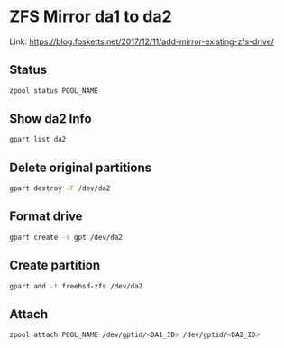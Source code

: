 # ZFS Mirror da1 to da2

Link: <https://blog.fosketts.net/2017/12/11/add-mirror-existing-zfs-drive/>

## Status

```bash
zpool status POOL_NAME
```

## Show da2 Info

```bash
gpart list da2
```

## Delete original partitions

```bash
gpart destroy -F /dev/da2
```

## Format drive

```bash
gpart create -s gpt /dev/da2
```

## Create partition

```bash
gpart add -t freebsd-zfs /dev/da2
```

## Attach

```bash
zpool attach POOL_NAME /dev/gptid/<DA1_ID> /dev/gptid/<DA2_ID>
```
